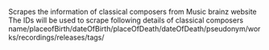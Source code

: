 Scrapes the information of classical composers from Music brainz website 
The IDs will be used to scrape following details of classical composers
name/placeofBirth/dateOfBirth/placeOfDeath/dateOfDeath/pseudonym/works/recordings/releases/tags/ 




